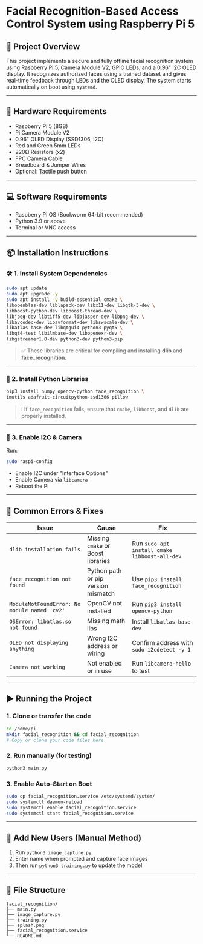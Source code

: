 # Facial Recognition-Based Access Control System using Raspberry Pi 5


## 📌 Project Overview

This project implements a secure and fully offline facial recognition system using Raspberry Pi 5, Camera Module V2, GPIO LEDs, and a 0.96" I2C OLED display.
It recognizes authorized faces using a trained dataset and gives real-time feedback through LEDs and the OLED display. The system starts automatically on boot using `systemd`.

---

## 🧰 Hardware Requirements

- Raspberry Pi 5 (8GB)
- Pi Camera Module V2
- 0.96" OLED Display (SSD1306, I2C)
- Red and Green 5mm LEDs
- 220Ω Resistors (x2)
- FPC Camera Cable
- Breadboard & Jumper Wires
- Optional: Tactile push button

---

## 💻 Software Requirements

- Raspberry Pi OS (Bookworm 64-bit recommended)
- Python 3.9 or above
- Terminal or VNC access

---

## 📦 Installation Instructions

### 🛠 1. Install System Dependencies

```bash
sudo apt update
sudo apt upgrade -y
sudo apt install -y build-essential cmake \
libopenblas-dev liblapack-dev libx11-dev libgtk-3-dev \
libboost-python-dev libboost-thread-dev \
libjpeg-dev libtiff5-dev libjasper-dev libpng-dev \
libavcodec-dev libavformat-dev libswscale-dev \
libatlas-base-dev libqtgui4 python3-pyqt5 \
libqt4-test libilmbase-dev libopenexr-dev \
libgstreamer1.0-dev python3-dev python3-pip
````

> ✅ These libraries are critical for compiling and installing **dlib** and **face\_recognition**.

---

### 🧪 2. Install Python Libraries

```bash
pip3 install numpy opencv-python face_recognition \
imutils adafruit-circuitpython-ssd1306 pillow
```

> ℹ️ If `face_recognition` fails, ensure that `cmake`, `libboost`, and `dlib` are properly installed.

---

### 🔄 3. Enable I2C & Camera

Run:

```bash
sudo raspi-config
```

* Enable I2C under "Interface Options"
* Enable Camera via `libcamera`
* Reboot the Pi

---

## 🧠 Common Errors & Fixes

| **Issue**                                    | **Cause**                           | **Fix**                                       |
| -------------------------------------------- | ----------------------------------- | --------------------------------------------- |
| `dlib installation fails`                    | Missing `cmake` or Boost libraries  | Run `sudo apt install cmake libboost-all-dev` |
| `face_recognition not found`                 | Python path or pip version mismatch | Use `pip3 install face_recognition`           |
| `ModuleNotFoundError: No module named 'cv2'` | OpenCV not installed                | Run `pip3 install opencv-python`              |
| `OSError: libatlas.so not found`             | Missing math libs                   | Install `libatlas-base-dev`                   |
| `OLED not displaying anything`               | Wrong I2C address or wiring         | Confirm address with `sudo i2cdetect -y 1`    |
| `Camera not working`                         | Not enabled or in use               | Run `libcamera-hello` to test                 |

---

## ▶️ Running the Project

### 1. Clone or transfer the code

```bash
cd /home/pi
mkdir facial_recognition && cd facial_recognition
# Copy or clone your code files here
```

### 2. Run manually (for testing)

```bash
python3 main.py
```

### 3. Enable Auto-Start on Boot

```bash
sudo cp facial_recognition.service /etc/systemd/system/
sudo systemctl daemon-reload
sudo systemctl enable facial_recognition.service
sudo systemctl start facial_recognition.service
```

---

## 📸 Add New Users (Manual Method)

1. Run `python3 image_capture.py`
2. Enter name when prompted and capture face images
3. Then run `python3 training.py` to update the model

---

## 📂 File Structure

```
facial_recognition/
├── main.py
├── image_capture.py
├── training.py
├── splash.png
├── facial_recognition.service
└── README.md
```
